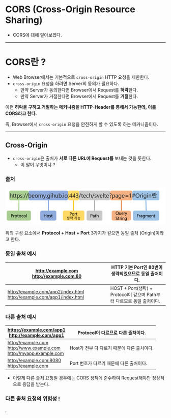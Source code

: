 # CORS (Cross-Origin Resource Sharing)

- CORS에 대해 알아보겠다.

---

# CORS란 ?

- Web Browser에서는 기본적으로 `cross-origin` HTTP 요청을 제한한다.
- `cross-origin` 요청을 하려면 Server의 동의가 필요하다.
    - 만약 Server가 동의한다면 Browser에서 Request를 **허락**한다.
    - 만약 Server가 거절한다면 Browser에서 Request를 **거절**한다.

이런 **허락을 구하고 거절하는 메커니즘을 HTTP-Header를 통해서 가능한데, 이를 CORS라고 한다.**

즉, Browser에서 `cross-origin` 요청을 안전하게 할 수 있도록 하는 메커니즘이다.

---

## Cross-Origin

- `cross-origin`은 출처가 **서로 다른 URL에 Request를** 보내는 것을 뜻한다.
    - 이 말이 무엇이냐 ?

### 출처

<img src="./Image/Web60.png" alt="Alt123" width="600">

위의 구성 요소에서 **Protocol + Host + Port** 3가지가 같으면 동일 출처 (Origin)이라고 한다. 

### 동일 출처 예시

http://example.com <br/> http://example.com:80 | HTTP 기본 Port인 80번이 생략되었으므로 동일 출처이다.  |
| --- | --- |
http://example.com/app2/index.html http://example.com/app1/index.html | HOST + Port(생략) + Protocol이 같으며 Path부터 다르므로 동일 출처이다. |


### 다른 출처 예시

https://example.com/app1 <br/> http://example.com/app1 | Protocol이 다르므로 다른 출처이다. |
| --- | --- |
http://example.com <br/> http://www.example.com <br/> http://myapp.example.com | Host가 전부 다 다르기 때문에 다른 출처이다. |
http://example.com:8080 <br/> http://example.com| Port 번호가 다르기 때문에 다른 출처이다. |

- 이렇게 다른 출처 요청일 경우에는 CORS 정책에 준수하여 Request해야만 정상적으로 응답을 받는다.

### 다른 출처 요청의 위험성 !

<img>, <script>, <frame>, <video>, <audio> 등이 Web에 등장하면서 Browser에서 이러한 하위 자원들을 가져올 수 있게 되었다.

**즉, 동일 출처, 다른 출처 모두 호출이 가능하게 된 것이다 !**

- CORS 정책이 없고 다른 출처를 호출 가능 한 경우이다.

<img src="./Image/Web61.png" alt="Alt123" width="600">

1. Client는 evil.com에 접속하였다. 
    - evil.com은 굉장히 유용한 사이트이지만 <script>가 심어져 있었다.
    - 그 Script에는 [bank.com](http://bank.com) 즉, 은행 사이트에 Delete /account가 요청되어 있었다.
2. AJAX 호출로 은행 API를 호출하여 Client의 은행 계좌를 삭제해버리는 사고가 발생한다.

**따라서 이러한 다른 출처의 접근을 막기 위해 동일 출처 정책이 등장하였다.**

---

## 동일 출처 요청 vs 다른 출처 요청

Web에서는 크게 SOP(Same Origin Policy)와 CORS 정책으로 크게 두 가지로 나뉘게 된다. 

---

### SOP (Same Origin Policy)

위 예시와 같은 상황을 방지하기 위해 나온 정책이 바로 `SOP`이다.

SOP는 진짜 말 그대로 **자신과 동일한 출처만 Server로부터 요청 또는 응답을 할 수 있는 것**이다.

```markdown
예시

https://www.hyeonjun.com 으로 Resource 요청을 보내게 되면...
https://www.hyeonjun.com 으로만 응답을 보낼 수 있게 되는것이다. 
```

- 이처럼 SOP는 동일한 출처(URL, Origin)로만 응답을 허용한다.

Browser는 강제적으로 **SOP**를 기본 정책으로 삼는다.

SOP는 이러한 빡빡한 정책 기준 때문에 동일한 출처에서만 Resource를 가져올 수 있지만 

`XSS, CSRF`같은 보안 취약점에 대해서는 안전하다는 장점도 있다.

---

## CORS (Cross-Origin Resource Sharing)

**CORS는 기준을 좀 다르게 하여 다른 출처로부터 Resource를 가져올 수 있다.** 

- 즉, `다른 출처`에도 **요청을 보내고 응답을 받는 것**이 가능하다는 것이다.

이러한 CORS 정책에는 다시 두 가지로 나뉘게 된다.

1. **Simple Request**
2. **Prefilight Request**

## Simple Request

- 일단 다음과 같은 조건을 만족하면, Browser는 해당 CORS 요청을 **Simple Request**로 처리한다.

```markdown
1. HTTP Method가 GET, POST, HEAD 중 하나인 경우 
2. Header의 Content-Type이 다음 중 하나인 경우
  - application/x-www-form-urlencoded            
	- multipart/form-data
	- text/plain
3. CORS-safelisted request-header를 포함하는 경우(Fetch spec)
4. XMLHttpRequest.upload 에 이벤트 핸들러, 리스너가 등록되지 않은 경우
5. ReadableStream 객체가 포함되지 않은 경우  
```

### Simple Request의 동작 방식

1. 사용자가 Request Header에 자신의 Origin을 실어서 Server로 Response를 보낸다. 

```php
예시 

GET /about HTTP/1.1

Origin:https://www.manja.com
.
.
.
```

1. Server는 Client로부터 받은 Request의 Origin을 확인한다. 
2. Server는 Client가 보낸 Request가 CORS Simple Request를 만족한다면 Header에 
    
    `Access-Control-Allow-Origin`를 추가하여 Client에게 Response 해준다.
    
    - Access-Control-Allow-Origin이 Header에 없다면 Client는 Error를 반환한다.

```php
반환하는 예시

HTTP/1.1 200 OK
.
.
.

허용하는 예시

HTTP/1.1 200 OK

Access-Control-Allow-Origin:*
.
.
.
```

- 이처럼 Client는 Response Message Header의 Access-Control-Allow-Origin을 보고 허용 여부를 결정한다.

---

## Preflight Request

**Preflight Request**는 `OPTIONS Method`로 HTTP 요청을 먼저 보내서 실제 요청이 안전할지 확인한다.

```php
즉, 실제 요청을 보내기 전에 예비 요청을 보내서 안전할지 Test를 하는 Request 방식이다.
```

### Prefilght Request 포함 요소

**origin** : 어디서 요청을 했는지 즉, Client의 origin을 Server에게 알려줌.

**access-control-request-method** : 실제 Request가 보낼 HTTP Method

**access-control-request-headers** : 실제 Request에 포함된 Header

### Prefilight Response 포함 요소

**access-control-allow-origin** : Server가 허용하는 출처

**access-control-allow-methods** : Server가 허용하는 HTTP Method List

**access-control-allow-headers** : Server가 허용하는 header List

**acess-control-message-age** : Prefilight Request의 응답을 Cache에 저장하는 시간

## Prefilight 예시

`Browser`의 주소 : **https://www.site.com**

`Server`의 주소 : **https://www.api.com**

### 1. Prefilight Request

- 먼저 Client는 Server에게 자신이 본 요청에서 사용할 method, headers를 보낸다.

```php
OPTIONS https://www.api.com?q=test
access-control-request-method : GET
access-control-request-headers : custom-header,...
origin: https://www.site.com
```

### 2. Prefilight Response

- Server는 그를 확인하고 method와 Client의 Origin, header를 허용해준다.

```php
HTTP/1.1 204 No Content

access-control-allow-origin: https://www.site.com
access-control-allow-methods: GET
access-control-allow-headers: custom-header,accept,...
access-control-max-age: 6000
```

### 3. Request

- 허용 받은 것들을 Client는 본 요청에서 사용한다.

```php
GET https://www.api.com?q=test

origin:https://www.site.com
custom-header: test
```

### 4. Response

```php
HTTP/1.1 200 OK

access-control-allow-origin: https://www.site.com
```

이렇게 정상 요청과 응답이 가능하다는 Prefilight 덕분에 실제 요청과 응답을 문제 없이 할 수 있다.

---

### 신용 요청 (Credentialed Request)

**신용 요청**은 `Cookie, Authentication Header, TLS 인증서` 등의 신용 정보를 요청에 담아 전송한다.

- 기본적으로, **CORS 정책**은 다른 출처 요청에 **인증 정보 포함을 허용하지 않는다**.

Request에 인증을 포함하는 Flag가 있거나, **access-control-allow-credentials**가 true로 설정 한다면 요청할 수 있다.

```php
const xhr = new XMLHttpRequest();
const url = 'https://www.api.com?q=test';
xhr.open('GET', url);
xhr.withCredentials = true;                   ## 인증을 포함하는 Flag
xhr.send();
```
